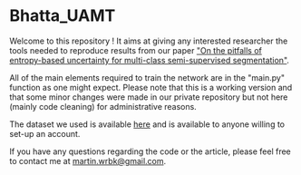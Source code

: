 # Bhatta_UAMT
Welcome to this repository ! It aims at giving any interested researcher the tools needed to reproduce results from our paper ["On the pitfalls of entropy-based uncertainty for multi-class semi-supervised segmentation"](https://arxiv.org/pdf/2203.03587.pdf).

All of the main elements required to train the network are in the "main.py" function as one might expect. Please note that this is a working version and that some minor changes were made in our private repository but not here (mainly code cleaning) for administrative reasons.

The dataset we used is available [here](http://www.developingconnectome.org/data-release/second-data-release/) and is available to anyone willing to set-up an account.

If you have any questions regarding the code or the article, please feel free to contact me at martin.wrbk@gmail.com.
